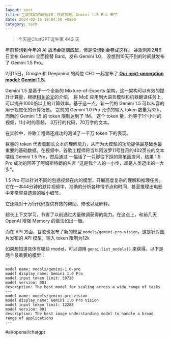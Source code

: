 ```yaml
---
layout: post
title: 生成式AI的崛起18：快马加鞭，Gemini 1.5 Pro 来了
date: 2024-02-16 19:04:50 +0800
category: tech
---
```


> 今天是ChatGPT诞生第 **443** 天

年前预想到今年的 AI 战场会硝烟四起，但是没想到会卷成这样。 谷歌刚刚2月6日宣布 Gemini 全面接替 Bard，发布 Gemini 1.0， 没想到10天不到的时间就发布了 Gemini 1.5 Pro。

2月15日，Google 和 Deepmind 的两位 CEO 一起宣布了 [**Our next-generation model: Gemini 1.5**](https://blog.google/technology/ai/google-gemini-next-generation-model-february-2024/)。

Gemini 1.5 是基于一个全新的 Mixture-of-Experts 架构，这一架构可以有效的提升计算量，根据[相关论文](https://arxiv.org/abs/1701.06538)的介绍， 将 MoE 应用到大语言模型和机器翻译任务上，可以提升1000倍以上的计算效率。基于这一点，新一代的 Gemini 1.5 可以从容的用于视觉化的计算场景。 之前的 Gemini 1.0 Pro 允许的输入 token 数量为32k，而新的 Gemini 1.5 的 token 限制达到了 1M。 这个 token 量，约等于1个小时的视频，11小时的音频， 3万行的代码，70万字的文本。

在实验中，谷歌工程师还成功的测试了一千万 token 下的表现。

巨量的 token 代表着超长文本的理解能力，从而为大模型的功能提供最基础也最重要的基础数据。在视频中，谷歌工程师将当年阿波罗11号登月的402页长的文本喂给 Gemini 1.5 Pro，然后通过 一幅话了一只脚往下踩的简笔画提问，结果 1.5 Pro 成功的回答了阿姆斯特朗的名言 “这是我个人的一小步，却是人类迈出的一大步”。

1.5 Pro 可以针对不同的包括视频在内的模型，开展高度复杂的理解和推理任务。它在一本44分钟的默片视频中，准确的分析各种情节点和时间，甚至推理出电影中非常容易遗漏的微小细节。

它还能对十万行代码提供有效的帮助、修改以及解释。

超长上下文学习，节省了以前通过大量微调获得的能力。在这点上，和前几天 OpenAI 增强 Memory 的做法如出一辙。

而在 API 方面，谷歌也发布了新的模型 `models/gemini-pro-vision`。这是针对图片发布的 API 模型，输入 token 限制为12k

如果想知道具体有哪些 model，可以调用 `genai.list_models()` 来获得。以下是两个最重要的模型：

```
---
model name: models/gemini-1.0-pro
model display_name: Gemini 1.0 Pro
model input token limit: 30720
model version: 001
description: The best model for scaling across a wide range of tasks
---
model name: models/gemini-pro-vision
model display_name: Gemini 1.0 Pro Vision
model input token limit: 12288
model version: 001
description: The best image understanding model to handle a broad range of applications
---
```

#ai/openai/chatgpt
